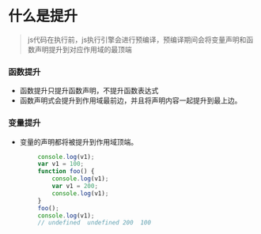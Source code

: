 # 什么是提升
  > js代码在执行前，js执行引擎会进行预编译，预编译期间会将变量声明和函数声明提升到对应作用域的最顶端
### 函数提升
 - 函数提升只提升函数声明，不提升函数表达式
 - 函数声明式会提升到作用域最前边，并且将声明内容一起提升到最上边。

### 变量提升
 - 变量的声明都将被提升到作用域顶端。
   ```javascript
		console.log(v1);
		var v1 = 100;
		function foo() {
			console.log(v1);
			var v1 = 200;
			console.log(v1);
		}
		foo();
		console.log(v1);
		// undefined  undefined 200  100
   ```